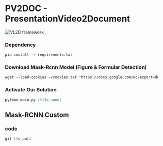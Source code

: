 # PV2DOC - PresentationVideo2Document
![VL2D framework](https://github.com/jwr0218/VL2D/assets/54136688/d1fb3fa4-97ea-43f7-b3cb-3bd0cdcd4501)



### Dependency
```md 
pip install -r requirements.txt
```

### Download Mask-Rcnn Model (Figure & Formular Detection)

```md 
wget --load-cookies ~/cookies.txt "https://docs.google.com/uc?export=download&confirm=$(wget --quiet --save-cookies ~/cookies.txt --keep-session-cookies --no-check-certificate 'https://drive.google.com/file/d/1PTzFMJp-pF2Tt-EwPyibfj2w0KMfm9Mi/view?usp=sharing' -O- | sed -rn 's/.*confirm=([0-9A-Za-z_]+).*/\1\n/p')&id=1PTzFMJp-pF2Tt-EwPyibfj2w0KMfm9Mi" -O capstone_200_ppt.h5 && rm -rf ~/cookies.txt
```

### Activate Our Solution 

```md 
python main.py [file_name]
```


## Mask-RCNN Custom 

### code 
```md
git lfs pull
```
